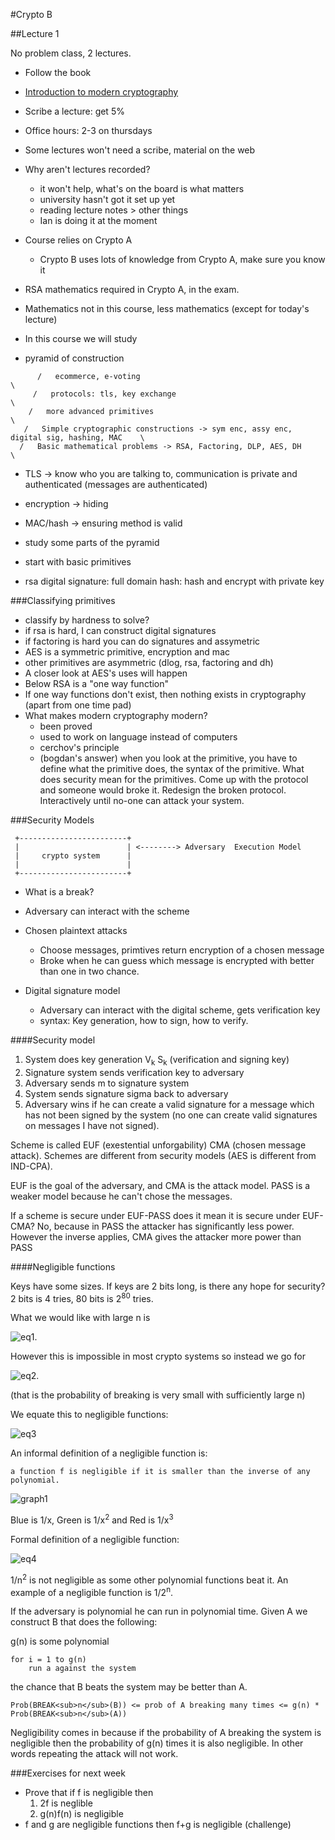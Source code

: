 #Crypto B

##Lecture 1

No problem class, 2 lectures.

* Follow the book
* [Introduction to modern cryptography](http://www.amazon.co.uk/Introduction-Modern-Cryptography-Principles-Protocols/dp/1584885513)
* Scribe a lecture: get 5%
* Office hours: 2-3 on thursdays
* Some lectures won't need a scribe, material on the web

* Why aren't lectures recorded?
   * it won't help, what's on the board is what matters
   * university hasn't got it set up yet
   * reading lecture notes > other things
   * Ian is doing it at the moment

* Course relies on Crypto A
   * Crypto B uses lots of knowledge from Crypto A, make sure you know it

* RSA mathematics required in Crypto A, in the exam.
* Mathematics not in this course, less mathematics (except for today's lecture)

* In this course we will study
* pyramid of construction

```
      /   ecommerce, e-voting                                                             \
     /   protocols: tls, key exchange                                                      \
    /   more advanced primitives                                                            \
   /   Simple cryptographic constructions -> sym enc, assy enc, digital sig, hashing, MAC    \
  /   Basic mathematical problems -> RSA, Factoring, DLP, AES, DH                             \

```

* TLS -> know who you are talking to, communication is private and authenticated (messages are authenticated)
* encryption -> hiding
* MAC/hash -> ensuring method is valid

* study some parts of the pyramid
* start with basic primitives

* rsa digital signature: full domain hash: hash and encrypt with private key

###Classifying primitives

* classify by hardness to solve?
* if rsa is hard, I can construct digital signatures
* if factoring is hard you can do signatures and assymetric
* AES is a symmetric primitive, encryption and mac
* other primitives are asymmetric (dlog, rsa, factoring and dh)
* A closer look at AES's uses will happen
* Below RSA is a "one way function"
* If one way functions don't exist, then nothing exists in cryptography (apart
  from one time pad)
* What makes modern cryptography modern?
    * been proved
    * used to work on language instead of computers
    * cerchov's principle
    * (bogdan's answer) when you look at the primitive, you have to define what
      the primitive does, the syntax of the primitive. What does security mean
      for the primitives. Come up with the protocol and someone would broke it.
      Redesign the broken protocol. Interactively until no-one can attack your system.

###Security Models

```
 +------------------------+
 |                        | <--------> Adversary  Execution Model
 |     crypto system      |
 |                        |
 +------------------------+

```

* What is a break?
* Adversary can interact with the scheme
* Chosen plaintext attacks
    * Choose messages, primtives return encryption of a chosen message
    * Broke when he can guess which message is encrypted with better than
      one in two chance.

* Digital signature model
    * Adversary can interact with the digital scheme, gets verification key
    * syntax: Key generation, how to sign, how to verify.


####Security model

1. System does key generation V<sub>k</sub> S<sub>k</sub> (verification and
   signing key)
2. Signature system sends verification key to adversary
3. Adversary sends m to signature system
4. System sends signature sigma back to adversary
5. Adversary wins if he can create a valid signature for a message which has
   not been signed by the system (no one can create valid signatures on
   messages I have not signed).

Scheme is called EUF (exestential unforgability) CMA (chosen message attack).
Schemes are different from security models (AES is different from IND-CPA).

EUF is the goal of the adversary, and CMA is the attack model. PASS is a weaker
model because he can't chose the messages.

If a scheme is secure under EUF-PASS does it mean it is secure under EUF-CMA?
No, because in PASS the attacker has significantly less power. However the
inverse applies, CMA gives the attacker more power than PASS


####Negligible functions

Keys have some sizes. If keys are 2 bits long, is there any hope for security?
2 bits is 4 tries, 80 bits is 2<sup>80</sup> tries.

What we would like with large n is

![eq1](http://mathbin.net/equations/150955_1.png).

However this is impossible in most crypto systems so instead we go for

![eq2](http://mathbin.net/equations/150955_2.png).

(that is the probability of breaking is very small with sufficiently large n)

We equate this to negligible functions:

![eq3](http://mathbin.net/equations/150955_3.png)

An informal definition of a negligible function is:

```
a function f is negligible if it is smaller than the inverse of any polynomial.
```

![graph1](http://samphippen.com/graph.jpg)

Blue is 1/x, Green is 1/x<sup>2</sup> and Red is 1/x<sup>3</sup>

Formal definition of a negligible function:

![eq4](http://mathbin.net/equations/150971_4.png)

1/n<sup>2</sup> is not negligible as some other polynomial functions beat it.
An example of a negligible function is 1/2<sup>n</sup>.

If the adversary is polynomial he can run in polynomial time. Given A we construct
B that does the following:


g(n) is some polynomial

```
for i = 1 to g(n)
    run a against the system
```

the chance that B beats the system may be better than A.

```
Prob(BREAK<sub>n</sub>(B)) <= prob of A breaking many times <= g(n) * Prob(BREAK<sub>n</sub>(A))
```

Negligibility comes in because if the probability of A breaking the system is
negligible then the probability of g(n) times it is also negligible. In other words
repeating the attack will not work.

###Exercises for next week

* Prove that if f is negligible then
    1. 2f is neglible
    2. g(n)f(n) is negligible
* f and g are negligible functions then f+g is negligible (challenge)
